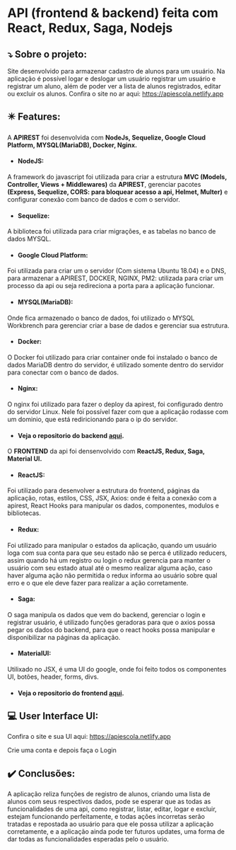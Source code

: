 # API (frontend &amp; backend) feita com React, Redux, Saga, Nodejs


## :arrow_heading_down: Sobre o projeto:

Site desenvolvido para armazenar cadastro de alunos para um usuário. Na aplicação é possível logar e deslogar um usuário
registrar um usuário e registrar um aluno, além de poder ver a lista de alunos registrados, editar ou excluir os alunos.
Confira o site no ar aqui: https://apiescola.netlify.app


## :eight_pointed_black_star: Features:

A **APIREST** foi desenvolvida com **NodeJs, Sequelize, Google Cloud Platform, MYSQL(MariaDB), Docker, Nginx.**

* #### NodeJS:
A framework do javascript foi utilizada para criar a estrutura **MVC (Models, Controller, Views + Middlewares)** da **APIREST**, gerenciar pacotes **(Express, Sequelize, CORS: para bloquear acesso
a api, Helmet, Multer)** e configurar conexão com banco de dados e com o servidor.
* #### Sequelize:
A biblioteca foi utilizada para criar migrações, e as tabelas no banco de dados MYSQL.
* #### Google Cloud Platform:
Foi utilizada para criar um o servidor (Com sistema Ubuntu 18.04) e o DNS, para armazenar a APIREST, DOCKER, NGINX, PM2: utilizada para criar um processo da api ou seja redireciona
a porta para a aplicação funcionar.
* #### MYSQL(MariaDB):
Onde fica armazenado o banco de dados, foi utilizado o MYSQL Workbrench para gerenciar criar a base de dados e gerenciar sua estrutura.
* #### Docker:
O Docker foi utilizado para criar container onde foi instalado o banco de dados MariaDB dentro do servidor, é utilizado somente dentro do servidor para conectar com o banco de dados.
* #### Nginx:
O nginx foi utilizado para fazer o deploy da apirest, foi configurado dentro do servidor Linux. Nele foi possível fazer com que a aplicação rodasse com um dominio, que
está rediricionando para o ip do servidor.


* #### Veja o repositorio do backend [aqui](https://github.com/thcrfz/cadastroAlunos-api/tree/master/apirest/src).



O **FRONTEND** da api foi densenvolvido com **ReactJS, Redux, Saga, Material UI.**

* #### ReactJS:
Foi utilizado para desenvolver a estrutura do frontend, páginas da aplicação, rotas, estilos, CSS, JSX, Axios: onde é feita a conexão com a apirest, React Hooks para manipular os dados, componentes, modulos e bibliotecas.
* #### Redux:
Foi utilizado para manipular o estados da aplicação, quando um usuário loga com sua conta para que seu estado não se perca é utilizado reducers, assim quando há um
registro ou login o redux gerencia para manter o usuário com seu estado atual até o mesmo realizar alguma ação, caso haver alguma ação não permitida o redux informa ao usuário
sobre qual erro e o que ele deve fazer para realizar a ação corretamente.
* #### Saga:
O saga manipula os dados que vem do backend, gerenciar o login e registrar usuário, é utilizado funções geradoras para que o axios possa pegar os dados do backend, para que o react hooks possa manipular e disponibilizar
na páginas da aplicação.
* #### MaterialUI:
Utilixado no JSX, é uma UI do google, onde foi feito todos os componentes UI, botões, header, forms, divs.

* #### Veja o repositorio do frontend [aqui](https://github.com/thcrfz/cadastroAlunos-api/tree/master/api-react/src).



## :computer: User Interface UI:

Confira o site e sua UI aqui: https://apiescola.netlify.app


Crie uma conta e depois faça o Login


## :heavy_check_mark: Conclusões:

A aplicação reliza funções de registro de alunos, criando uma lista de alunos com seus respectivos dados,
pode se esperar que as todas as funcionalidades de uma api, como registrar, listar, editar, logar e excluir, estejam funcionando 
perfeitamente, e todas ações incorretas serão tratadas e repostada ao usuário para que ele possa utilizar a aplicação corretamente, e a aplicação ainda pode ter 
futuros updates, uma forma de dar todas as funcionalidades esperadas pelo o usuário.
